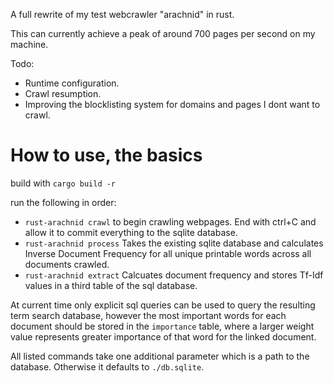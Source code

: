 A full rewrite of my test webcrawler "arachnid" in rust.

This can currently achieve a peak of around 700 pages per second on my machine.

Todo:

- Runtime configuration.
- Crawl resumption.
- Improving the blocklisting system for domains and pages I dont want to crawl.

# How to use, the basics

build with `cargo build -r`

run the following in order:

- `rust-arachnid crawl` to begin crawling webpages. End with ctrl+C and allow it to commit everything to the sqlite database.
- `rust-arachnid process` Takes the existing sqlite database and calculates Inverse Document Frequency for all unique printable words across all documents crawled.
- `rust-arachnid extract` Calcuates document frequency and stores Tf-Idf values in a third table of the sql database.

At current time only explicit sql queries can be used to query the resulting term search database, however the most important words for each document should be stored in the `importance` table, where a larger weight value represents greater importance of that word for the linked document.

All listed commands take one additional parameter which is a path to the database. Otherwise it defaults to `./db.sqlite`.
